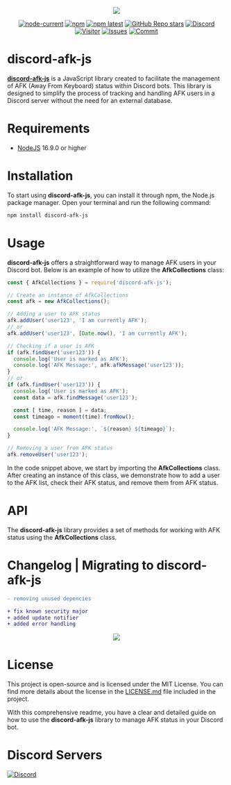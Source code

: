 <div align="center">
  <p>
    <a href="https://www.npmjs.com/package/discord-afk-js" target="_blank" rel="noopener noreferrer"><img src="https://nodei.co/npm/discord-afk-js.png?downloads=true&downloadRank=true&stars=true"></a>
  </p>
  <p>
    <a href="https://nodejs.org/" target="_blank" rel="noopener noreferrer"><img alt="node-current" src="https://img.shields.io/node/v/distube"></a>
    <a href="https://www.npmjs.com/package/discord-afk-js" target="_blank" rel="noopener noreferrer"><img alt="npm" src="https://img.shields.io/npm/dt/discord-afk-js"></a>
    <a href="https://www.npmjs.com/package/discord-afk-js" target="_blank" rel="noopener noreferrer"><img alt="npm latest" src="https://img.shields.io/npm/v/discord-afk-js/latest?color=blue&label=discord-afk-js%40latest&logo=npm"></a>
    <a href="https://github.com/skick1234/CyraTeam/discord-afk-js" target="_blank" rel="noopener noreferrer"><img alt="GitHub Repo stars" src="https://img.shields.io/github/stars/CyraTeam/discord-afk-js"></a>
    <a href="https://discord.gg/qpT2AeYZRN" target="_blank" rel="noopener noreferrer"><img alt="Discord" src="https://img.shields.io/discord/984857299858382908?label=CyraTeam&logo=discord"></a>
    <a href="https://github.com/CyraTeam/discord-afk-js" target="_blank" rel="noopener noreferrer"><img alt="Visitor" src="https://api.visitorbadge.io/api/visitors?path=https%3A%2F%2Fgithub.com%2FCyraTeam%2Fdiscord-afk-js&countColor=%2337d67a&style=flat"></a>
    <a href="https://github.com/CyraTeam/discord-afk-js/issues" target="_blank" rel="noopener noreferrer"><img alt="Issues" src="https://img.shields.io/github/issues/CyraTeam/discord-afk-js"></a>
    <a href="https://github.com/CyraTeam/discord-afk-js" target="_blank" rel="noopener noreferrer"><img alt="Commit" src="https://img.shields.io/github/commit-activity/y/CyraTeam/discord-afk-js?label=Commit%20Activity&logo=github"></a>
  </p>
</div>

# discord-afk-js
**[discord-afk-js](https://www.npmjs.com/package/discord-afk-js?activeTab=readme)** is a JavaScript library created to facilitate the management of AFK (Away From Keyboard) status within Discord bots. This library is designed to simplify the process of tracking and handling AFK users in a Discord server without the need for an external database.

# Requirements
- [NodeJS](https://nodejs.org) 16.9.0 or higher

# Installation
To start using **discord-afk-js**, you can install it through npm, the Node.js package manager. Open your terminal and run the following command:

```bash
npm install discord-afk-js
```

# Usage
**discord-afk-js** offers a straightforward way to manage AFK users in your Discord bot. Below is an example of how to utilize the **AfkCollections** class:

```javascript
const { AfkCollections } = require('discord-afk-js');

// Create an instance of AfkCollections
const afk = new AfkCollections();

// Adding a user to AFK status
afk.addUser('user123', 'I am currently AFK');
// or
afk.addUser('user123', [Date.now(), 'I am currently AFK');

// Checking if a user is AFK
if (afk.findUser('user123')) {
  console.log('User is marked as AFK');
  console.log('AFK Message:', afk.afkMessage('user123'));
}
// or
if (afk.findUser('user123')) {
  console.log('User is marked as AFK');
  const data = afk.findMessage('user123');

  const [ time, reason ] = data;
  const timeago = moment(time).fromNow();

  console.log('AFK Message:', `${reason} ${timeago}`);
}

// Removing a user from AFK status
afk.removeUser('user123');
```
In the code snippet above, we start by importing the **AfkCollections** class. After creating an instance of this class, we demonstrate how to add a user to the AFK list, check their AFK status, and remove them from AFK status.

# API
The **discord-afk-js** library provides a set of methods for working with AFK status using the **AfkCollections** class.

# Changelog | Migrating to discord-afk-js
```diff
- removing unused depencies

+ fix known security major
+ added update notifier
+ added error handling
```
<div align="center"><img src="https://cdn.discordapp.com/attachments/1038704467828281346/1164099747913666601/update_notifier.png?ex=6541fb5f&is=652f865f&hm=6e478ba02b149d1f35725f80340d9b28eb2cdeb0e7e5632cdfe081c583f6b473&"></img></div>

# License
This project is open-source and is licensed under the MIT License. You can find more details about the license in the [LICENSE.md](https://github.com/CyraTeam/discord-afk-js/blob/main/LICENSE) file included in the project.

With this comprehensive readme, you have a clear and detailed guide on how to use the **discord-afk-js** library to manage AFK status in your Discord bot.

# Discord Servers
  <a href="https://discord.gg/qpT2AeYZRN" target="_blank" rel="noopener noreferrer"><img alt="Discord" src="https://img.shields.io/discord/984857299858382908?label=CyraTeam&logo=discord"></a>
